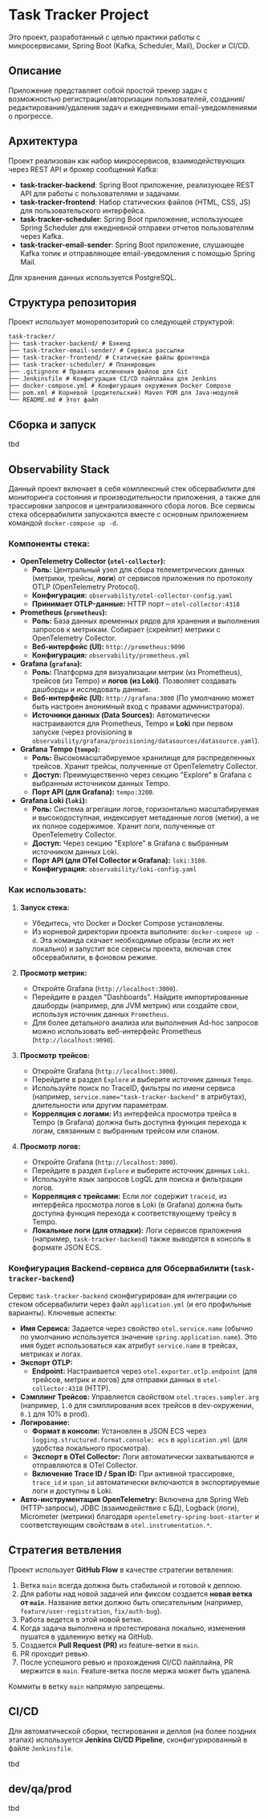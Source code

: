 # Task Tracker Project

Это проект, разработанный с целью практики работы с микросервисами, Spring Boot (Kafka, Scheduler, Mail), Docker и CI/CD.

## Описание

Приложение представляет собой простой трекер задач с возможностью регистрации/авторизации пользователей, создания/редактирования/удаления задач и ежедневными email-уведомлениями о прогрессе.

## Архитектура

Проект реализован как набор микросервисов, взаимодействующих через REST API и брокер сообщений Kafka:

*   **task-tracker-backend**: Spring Boot приложение, реализующее REST API для работы с пользователями и задачами.
*   **task-tracker-frontend**: Набор статических файлов (HTML, CSS, JS) для пользовательского интерфейса.
*   **task-tracker-scheduler**: Spring Boot приложение, использующее Spring Scheduler для ежедневной отправки отчетов пользователям через Kafka.
*   **task-tracker-email-sender**: Spring Boot приложение, слушающее Kafka топик и отправляющее email-уведомления с помощью Spring Mail.

Для хранения данных используется PostgreSQL.

## Структура репозитория

Проект использует монорепозиторий со следующей структурой:

```
task-tracker/
├── task-tracker-backend/ # Бэкенд
├── task-tracker-email-sender/ # Сервиса рассылки
├── task-tracker-frontend/ # Статические файлы фронтенда
├── task-tracker-scheduler/ # Планировщик
├── .gitignore # Правила исключения файлов для Git
├── Jenkinsfile # Конфигурация CI/CD пайплайна для Jenkins
├── docker-compose.yml # Конфигурация окружения Docker Compose
├── pom.xml # Корневой (родительский) Maven POM для Java-модулей
└── README.md # Этот файл
```

## Сборка и запуск

tbd

## Observability Stack

Данный проект включает в себя комплексный стек обсервабилити для мониторинга состояния и производительности приложения, а также для трассировки запросов и централизованного сбора логов. Все сервисы стека обсервабилити запускаются вместе с основным приложением командой `docker-compose up -d`.

### Компоненты стека:

*   **OpenTelemetry Collector (`otel-collector`):**
    *   **Роль:** Центральный узел для сбора телеметрических данных (метрики, трейсы, **логи**) от сервисов приложения по протоколу OTLP (OpenTelemetry Protocol).
    *   **Конфигурация:** `observability/otel-collector-config.yaml`
    *   **Принимает OTLP-данные:** HTTP порт – `otel-collector:4318`
*   **Prometheus (`prometheus`):**
    *   **Роль:** База данных временных рядов для хранения и выполнения запросов к метрикам. Собирает (скрейпит) метрики с OpenTelemetry Collector.
    *   **Веб-интерфейс (UI):** `http://prometheus:9090`
    *   **Конфигурация:** `observability/prometheus.yml`
*   **Grafana (`grafana`):**
    *   **Роль:** Платформа для визуализации метрик (из Prometheus), трейсов (из Tempo) и **логов (из Loki)**. Позволяет создавать дашборды и исследовать данные.
    *   **Веб-интерфейс (UI):** `http://grafana:3000` (По умолчанию может быть настроен анонимный вход с правами администратора).
    *   **Источники данных (Data Sources):** Автоматически настраиваются для Prometheus, Tempo и **Loki** при первом запуске (через provisioning в `observability/grafana/provisioning/datasources/datasource.yaml`).
*   **Grafana Tempo (`tempo`):**
    *   **Роль:** Высокомасштабируемое хранилище для распределенных трейсов. Хранит трейсы, полученные от OpenTelemetry Collector.
    *   **Доступ:** Преимущественно через секцию "Explore" в Grafana с выбранным источником данных Tempo.
    *   **Порт API (для Grafana):** `tempo:3200`.
*   **Grafana Loki (`loki`):**
    *   **Роль:** Система агрегации логов, горизонтально масштабируемая и высокодоступная, индексирует метаданные логов (метки), а не их полное содержимое. Хранит логи, полученные от OpenTelemetry Collector.
    *   **Доступ:** Через секцию "Explore" в Grafana с выбранным источником данных Loki.
    *   **Порт API (для OTel Collector и Grafana):** `loki:3100`.
    *   **Конфигурация:** `observability/loki-config.yaml`

### Как использовать:

1.  **Запуск стека:**
    *   Убедитесь, что Docker и Docker Compose установлены.
    *   Из корневой директории проекта выполните: `docker-compose up -d`. Эта команда скачает необходимые образы (если их нет локально) и запустит все сервисы проекта, включая стек обсервабилити, в фоновом режиме.

2.  **Просмотр метрик:**
    *   Откройте Grafana (`http://localhost:3000`).
    *   Перейдите в раздел "Dashboards". Найдите импортированные дашборды (например, для JVM метрик) или создайте свои, используя источник данных `Prometheus`.
    *   Для более детального анализа или выполнения Ad-hoc запросов можно использовать веб-интерфейс Prometheus (`http://localhost:9090`).

3.  **Просмотр трейсов:**
    *   Откройте Grafana (`http://localhost:3000`).
    *   Перейдите в раздел `Explore` и выберите источник данных `Tempo`.
    *   Используйте поиск по TraceID, фильтры по имени сервиса (например, `service.name="task-tracker-backend"` в атрибутах), длительности или другим параметрам.
    *   **Корреляция с логами:** Из интерфейса просмотра трейса в Tempo (в Grafana) должна быть доступна функция перехода к логам, связанным с выбранным трейсом или спаном.

4.  **Просмотр логов:**
    *   Откройте Grafana (`http://localhost:3000`).
    *   Перейдите в раздел `Explore` и выберите источник данных `Loki`.
    *   Используйте язык запросов LogQL для поиска и фильтрации логов.
    *   **Корреляция с трейсами:** Если лог содержит `traceid`, из интерфейса просмотра логов в Loki (в Grafana) должна быть доступна функция перехода к соответствующему трейсу в Tempo.
    *   **Локальные логи (для отладки):** Логи сервисов приложения (например, `task-tracker-backend`) также выводятся в консоль в формате JSON ECS.


### Конфигурация Backend-сервиса для Обсервабилити (`task-tracker-backend`)

Сервис `task-tracker-backend` сконфигурирован для интеграции со стеком обсервабилити через файл `application.yml` (и его профильные варианты). Ключевые аспекты:

*   **Имя Сервиса:** Задается через свойство `otel.service.name` (обычно по умолчанию используется значение `spring.application.name`). Это имя будет использоваться как атрибут `service.name` в трейсах, метриках и логах.
*   **Экспорт OTLP:**
    *   **Endpoint:** Настраивается через `otel.exporter.otlp.endpoint` (для трейсов, метрик и логов) для отправки данных в `otel-collector:4318` (HTTP).
*   **Сэмплинг Трейсов:** Управляется свойством `otel.traces.sampler.arg` (например, `1.0` для сэмплирования всех трейсов в dev-окружении, `0.1` для 10% в prod).
*   **Логирование:**
    *   **Формат в консоли:** Установлен в JSON ECS через `logging.structured.format.console: ecs` в `application.yml` (для удобства локального просмотра).
    *   **Экспорт в OTel Collector:** Логи автоматически захватываются и отправляются в OTel Collector.
    *   **Включение Trace ID / Span ID:** При активной трассировке, `trace_id` и `span_id` автоматически включаются в экспортируемые логи и доступны в Loki.
*   **Авто-инструментация OpenTelemetry:** Включена для Spring Web (HTTP-запросы), JDBC (взаимодействие с БД), Logback (логи), Micrometer (метрики) благодаря `opentelemetry-spring-boot-starter` и соответствующим свойствам в `otel.instrumentation.*`.

## Стратегия ветвления

Проект использует **GitHub Flow** в качестве стратегии ветвления:

1.  Ветка `main` всегда должна быть стабильной и готовой к деплою.
2.  Для работы над новой задачей или фиксом создается **новая ветка от `main`**. Название ветки должно быть описательным (например, `feature/user-registration`, `fix/auth-bug`).
3.  Работа ведется в этой новой ветке.
4.  Когда задача выполнена и протестирована локально, изменения пушатся в удаленную ветку на GitHub.
5.  Создается **Pull Request (PR)** из feature-ветки в `main`.
6.  PR проходит ревью.
7.  После успешного ревью и прохождения CI/CD пайплайна, PR мержится в `main`. Feature-ветка после мержа может быть удалена.

Коммиты в ветку `main` напрямую запрещены.

## CI/CD

Для автоматической сборки, тестирования и деплоя (на более поздних этапах) используется **Jenkins CI/CD Pipeline**, сконфигурированный в файле `Jenkinsfile`.

tbd

## dev/qa/prod

tbd